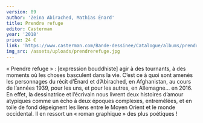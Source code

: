 ```yaml
---
version: 89
author: 'Zeina Abirached, Mathias Énard'
title: Prendre refuge
editor: Casterman
year: '2018'
price: 24 €
link: 'https://www.casterman.com/Bande-dessinee/Catalogue/albums/prendre-refuge'
img_src: /assets/uploads/prendrerefuge.jpg
---
```

«&nbsp;Prendre refuge&nbsp;» : \[expression bouddhiste] agir à des tournants, à des moments où les choses basculent dans la vie. C’est ce à quoi sont amenés les personnages du récit d’Énard et d’Abirached, en Afghanistan, au cours de l’années 1939, pour les uns, et pour les autres, en Allemagne… en 2016. En effet, la dessinatrice et l’écrivain nous livrent deux histoires d’amour atypiques comme un écho à deux époques complexes, entremêlées, et en toile de fond dépeignent les liens entre le Moyen Orient et le monde occidental. Il en ressort un «&nbsp;roman graphique » des plus poétiques !

